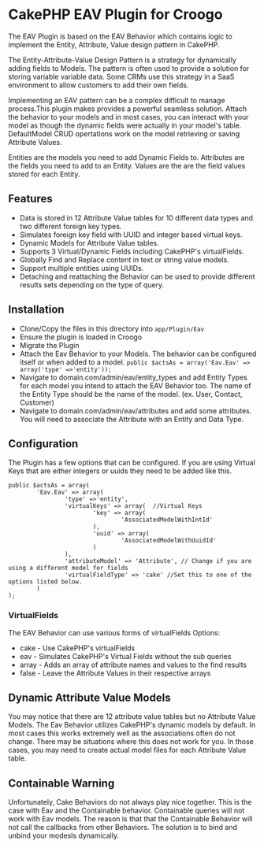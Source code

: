 # CakePHP EAV Plugin for Croogo

The EAV Plugin is based on the EAV Behavior which contains logic to implement the Entity, Attribute, Value design pattern in CakePHP.

The Entity-Attribute-Value Design Pattern is a strategy for dynamically adding fields to Models. The pattern is
often used to provide a solution for storing variable variable data. Some CRMs use this strategy in a SaaS
environment to allow customers to add their own fields.

Implementing an EAV pattern can be a complex difficult to manage process.This plugin makes provides a powerful
seamless solution. Attach the behavior to your models and in most cases, you can interact with your model as
though the dynamic fields were actually in your model's table. DefaultModel CRUD opertations work on the model
retrieving or saving Attribute Values.

Entities are the models you need to add Dynamic Fields to.
Attributes are the fields you need to add to an Entity.
Values are the are the field values stored for each Entity.


## Features

* Data is stored in 12 Attribute Value tables for 10 different data types and two different foreign key types.
* Simulates foreign key field with UUID and integer based virtual keys.
* Dynamic Models for Attribute Value tables.
* Supports 3 Virtual/Dynamic Fields including CakePHP's virtualFields.
* Globally Find and Replace content in text or string value models.
* Support multiple entities using UUIDs.
* Detaching and reattaching the Behavior can be used to provide different results sets depending on the type of query.

## Installation
* Clone/Copy the files in this directory into `app/Plugin/Eav`
* Ensure the plugin is loaded in Croogo
* Migrate the Plugin
* Attach the Eav Behavior to your Models. The behavior can be configured itself or when added to a model. `public $actsAs = array('Eav.Eav' => array('type' =>'entity'));`
* Navigate to domain.com/admin/eav/entity_types and add Entity Types for each model you intend to attach the EAV Behavior too. The name of the Entity Type should be the name of the model. (ex. User, Contact, Customer)
* Navigate to domain.com/admin/eav/attributes and add some attributes. You will need to associate the Attribute with an Entity and Data Type.

## Configuration

The Plugin has a few options that can be configured. If you are using Virtual Keys that are either integers or uuids they need to be added
like this.

    public $actsAs = array(
            'Eav.Eav' => array(
                    'type' =>'entity',
                    'virtualKeys' => array(  //Virtual Keys
                            'key' => array(
                                    'AssociatedModelWithIntId'
                            ),
                            'uuid' => array(
                                    'AssociatedModelWithUuidId'
                            )
                    ),
                    'attributeModel' => 'Attribute', // Change if you are using a different model for fields
                    'virtualFieldType' => 'cake' //Set this to one of the options listed below.
            )
    );
### VirtualFields
The EAV Behavior can use various forms of virtualFields
Options:
* cake - Use CakePHP's virtualFields
* eav - Simulates CakePHP's Virtual Fields without the sub queries
* array - Adds an array of attribute names and values to the find results
* false - Leave the Attribute Values in their respective arrays

## Dynamic Attribute Value Models
You may notice that there are 12 attribute value tables but no Attribute Value Models. The Eav Behavior utilizes CakePHP's dynamic models by default. In most cases this works extremely well as the associations often do not change.
There may be situations where this does not work for you. In those cases, you may need to create actual model files for each Attribute Value table.

## Containable Warning
Unfortunately, Cake Behaviors do not always play nice together. This is the case with Eav and the Containable behavior. Containable queries will not work with Eav models. The reason is that that the Containable Behavior will not call the callbacks from other Behaviors. The solution is to bind and unbind your modesls dynamically.
